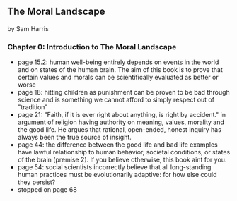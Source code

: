 ## The Moral Landscape

by Sam Harris

### Chapter 0: Introduction to The Moral Landscape
* page 15.2: human well-being entirely depends on events in the world and on states of the human brain. The aim of this book is to prove that certain values and morals can be scientifically evaluated as better or worse
* page 18: hitting children as punishment can be proven to be bad through science and is something we cannot afford to simply respect out of "tradition"
* page 21: "Faith, if it is ever right about anything, is right by accident." in argument of religion having authority on meaning, values, morality and the good life. He argues that rational, open-ended, honest inquiry has always been the true source of insight.
* page 44: the difference between the good life and bad life examples have lawful relationship to human behavior, societal conditions, or states of the brain (premise 2). If you believe otherwise, this book aint for you.
* page 54: social scientists incorrectly believe that all long-standing human practices must be evolutionarily adaptive: for how else could they persist?
* stopped on page 68



